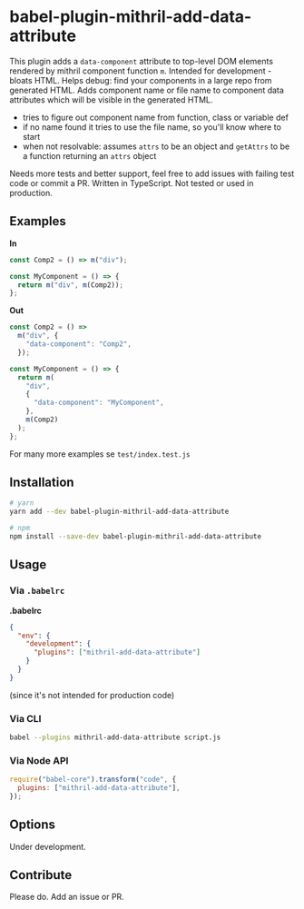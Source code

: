 # babel-plugin-mithril-add-data-attribute

This plugin adds a `data-component` attribute to top-level DOM elements rendered by mithril component function `m`. Intended for development - bloats HTML. Helps debug: find your components in a large repo from generated HTML. Adds component name or file name to component data attributes which will be visible in the generated HTML.

- tries to figure out component name from function, class or variable def
- if no name found it tries to use the file name, so you'll know where to start
- when not resolvable: assumes `attrs` to be an object and `getAttrs` to be a function returning an `attrs` object

Needs more tests and better support, feel free to add issues with failing test code or commit a PR.
Written in TypeScript. Not tested or used in production.

## Examples

**In**

```js
const Comp2 = () => m("div");

const MyComponent = () => {
  return m("div", m(Comp2));
};
```

**Out**

```js
const Comp2 = () =>
  m("div", {
    "data-component": "Comp2",
  });

const MyComponent = () => {
  return m(
    "div",
    {
      "data-component": "MyComponent",
    },
    m(Comp2)
  );
};
```

For many more examples se `test/index.test.js`

## Installation

```sh
# yarn
yarn add --dev babel-plugin-mithril-add-data-attribute

# npm
npm install --save-dev babel-plugin-mithril-add-data-attribute
```

## Usage

### Via `.babelrc`

**.babelrc**

```json
{
  "env": {
    "development": {
      "plugins": ["mithril-add-data-attribute"]
    }
  }
}
```

(since it's not intended for production code)

### Via CLI

```sh
babel --plugins mithril-add-data-attribute script.js
```

### Via Node API

```js
require("babel-core").transform("code", {
  plugins: ["mithril-add-data-attribute"],
});
```

## Options

Under development.

## Contribute

Please do. Add an issue or PR.
